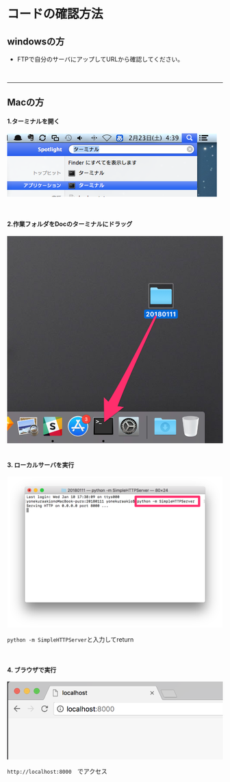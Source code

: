 # コードの確認方法


## windowsの方


* FTPで自分のサーバにアップしてURLから確認してください。


&nbsp;
&nbsp;

---

## Macの方

#### 1.ターミナルを開く

![](img/spotlight.png)

&nbsp;

#### 2.作業フォルダをDocのターミナルにドラッグ

![](img/terminal_cd2.png)
&nbsp;

#### 3. ローカルサーバを実行

![](img/simpleHTTPServer.png)

`python -m SimpleHTTPServer`と入力してreturn

&nbsp;

#### 4. ブラウザで実行
![](img/localhost.png)


`http://localhost:8000`　でアクセス
